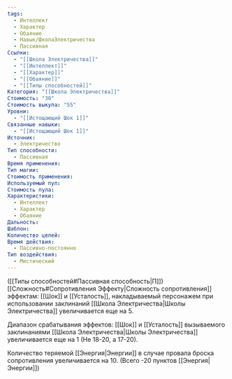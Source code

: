 ```yaml
---
tags:
  - Интеллект
  - Характер
  - Обаяние
  - Навык/ШколаЭлектричества
  - Пассивная
Ссылки:
  - "[[Школа Электричества]]"
  - "[[Интеллект]]"
  - "[[Характер]]"
  - "[[Обаяние]]"
  - "[[Типы способностей]]"
Категория: "[[Школа Электричества]]"
Стоимость: "30"
Стоимость выкупа: "55"
Уровни:
  - "[[Истощающий Шок 1]]"
Связанные навыки:
  - "[[Истощающий Шок 1]]"
Источник:
  - Электричество
Тип способности:
  - Пассивная
Время применения: 
Тип магии: 
Стоимость применения: 
Используемый пул: 
Стоимость пула: 
Характеристики:
  - Интеллект
  - Характер
  - Обаяние
Дальность: 
Шаблон: 
Количество целей: 
Время действия:
  - Пассивно-постоянно
Тип воздействия:
  - Мистический
---
```

([[Типы способностей#Пассивная способность|П]]) [[Сложность#Cопротивления Эффекту|Сложность сопротивления]] эффектам: [[Шок]] и [[Усталость]], накладываемый персонажем при использовании заклинаний [[Школа Электричества|Школы Электричества]] увеличивается еще на 5.

Диапазон срабатывания эффектов: [[Шок]] и [[Усталость]] вызываемого заклинаниями [[Школа Электричества|Школы Электричества]]  увеличивается еще на 1 (Не 18-20, а 17-20).

Количество теряемой [[Энергия|Энергии]] в случае провала броска сопротивления увеличивается на 10. (Всего -20 пунктов [[Энергия|Энергии]])